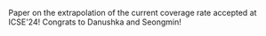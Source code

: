 Paper on the extrapolation of the current coverage rate accepted at ICSE'24! Congrats to Danushka and Seongmin!
